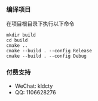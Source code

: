### 编译项目

在项目根目录下执行以下命令

```
mkdir build
cd build
cmake ..
cmake --build . --config Release
cmake --build . --config Debug
```

### 付费支持
- WeChat: kldcty
- QQ: 1106628276
